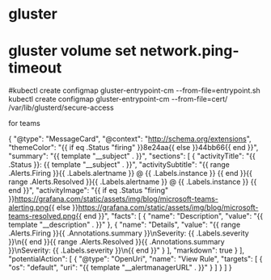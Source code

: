 # gluster

# gluster volume set <VOL Name> network.ping-timeout <Value>
#kubectl create configmap gluster-entrypoint-cm --from-file=entrypoint.sh
kubectl create configmap gluster-entrypoint-cm --from-file=cert/
/var/lib/glusterd/secure-access



for teams 


{
  "@type": "MessageCard",
  "@context": "http://schema.org/extensions",
  "themeColor": "{{ if eq .Status \"firing\" }}8e24aa{{ else }}44bb66{{ end }}",
  "summary": "{{ template \"__subject\" . }}",
  "sections": [
    {
      "activityTitle": "{{ .Status }}: {{ template \"__subject\" . }}",
      "activitySubtitle": "{{ range .Alerts.Firing }}{{ .Labels.alertname }} @ {{ .Labels.instance }} {{ end }}{{ range .Alerts.Resolved }}{{ .Labels.alertname }} @ {{ .Labels.instance }} {{ end }}",
      "activityImage": "{{ if eq .Status \"firing\" }}https://grafana.com/static/assets/img/blog/microsoft-teams-alerting.png{{ else }}https://grafana.com/static/assets/img/blog/microsoft-teams-resolved.png{{ end }}",
      "facts": [
        {
          "name": "Description",
          "value": "{{ template \"__description\" . }}"
        },
        {
          "name": "Details",
          "value": "{{ range .Alerts.Firing }}{{ .Annotations.summary }}\nSeverity: {{ .Labels.severity }}\n{{ end }}{{ range .Alerts.Resolved }}{{ .Annotations.summary }}\nSeverity: {{ .Labels.severity }}\n{{ end }}"
        }
      ],
      "markdown": true
    }
  ],
  "potentialAction": [
    {
      "@type": "OpenUri",
      "name": "View Rule",
      "targets": [
        {
          "os": "default",
          "uri": "{{ template \"__alertmanagerURL\" . }}"
        }
      ]
    }
  ]
}

